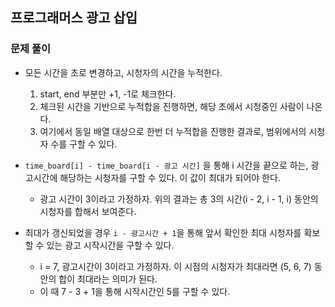 ## 프로그래머스 광고 삽입

### 문제 풀이

- 모든 시간을 초로 변경하고, 시청자의 시간을 누적한다.
  1. start, end 부분만 +1, -1로 체크한다.
  2. 체크된 시간을 기반으로 누적합을 진행하면, 해당 초에서 시청중인 사람이 나온다.
  3. 여기에서 동일 배열 대상으로 한번 더 누적합을 진행한 결과로, 범위에서의 시청자 수를 구할 수 있다.


- `time_board[i] - time_board[i - 광고 시간]` 을 통해 i 시간을 끝으로 하는, 광고시간에 해당하는 시청자를 구할 수 있다. 이 값이 최대가 되어야 한다.
  - 광고 시간이 3이라고 가정하자. 위의 결과는 총 3의 시간(i - 2, i - 1, i) 동안의 시청자를 합해서 보여준다.


- 최대가 갱신되었을 경우 `i - 광고시간 + 1`을 통해 앞서 확인한 최대 시청자를 확보할 수 있는 광고 시작시간을 구할 수 있다.
  - i = 7, 광고시간이 3이라고 가정하자. 이 시점의 시청자가 최대라면 (5, 6, 7) 동안의 합이 최대라는 의미가 된다.
  - 이 때 7 - 3 + 1을 통해 시작시간인 5를 구할 수 있다. 